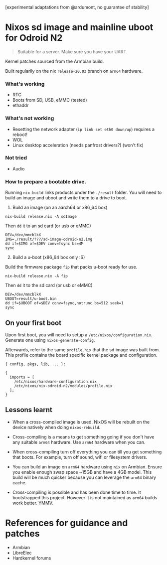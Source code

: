 [experimental adaptations from @ardumont, no guarantee of stability]

# Nixos sd image and mainline uboot for Odroid N2

> Suitable for a server. Make sure you have your UART.

Kernel patches sourced from the Armbian build.

Built regularily on the nix `release-20.03` branch on `arm64` hardware.

### What's working

- RTC
- Boots from SD, USB, eMMC (tested)
- ethaddr

### What's not working

- Resetting the network adapter (`ip link set eth0 down/up`) requires a reboot!
- WOL
- Linux desktop acceleration (needs panfrost drivers?) (won't fix)

### Not tried

- Audio

### How to prepare a bootable drive.

Running `nix-build` links products under the `./result` folder. You will need to build an image and uboot and write them to a drive to boot.

1. Build an image (on an aarch64 or x86_64 box)

`nix-build release.nix -A sdImage`

Then `dd` it to an sd card (or usb or eMMC)

```
DEV=/dev/mmcblkX
IMG=./result/???/sd-image-odroid-n2.img
dd if=$IMG of=$DEV conv=fsync bs=4M
sync
```

2. Build a u-boot (x86_64 box only :S)

Build the firmware package `fip` that packs u-boot ready for use.

`nix-build release.nix -A fip`

Then `dd` it to the sd card (or usb or eMMC)

```
DEV=/dev/mmcblkX
UBOOT=result/u-boot.bin
dd if=$UBOOT of=$DEV conv=fsync,notrunc bs=512 seek=1
sync
```

## On your first boot

Upon first boot, you will need to setup a `/etc/nixos/configuration.nix`. Generate one using `nixos-generate-config`.

Afterwards, refer to the same `profile.nix` that the sd image was built from. This profile contains the board specific kernel package and configuration.

```
{ config, pkgs, lib, ... }:

{
  imports = [
    /etc/nixos/hardware-configuration.nix
    /etc/nixos/nix-odroid-n2/modules/profile.nix
  ];
}
```

## Lessons learnt

- When a cross-compiled image is used. NixOS will be rebuilt on the device natively when doing `nixos-rebuild`.

- Cross-compiling is a means to get something going if you don't have any suitable `arm64` hardware. Use `arm64` hardware when you can.

- When cross-compiling turn off everything you can till you get something that boots. For example, turn off sound, wifi or filesystem drivers.

- You can build an image on `arm64` hardware using `nix` on Armbian. Ensure you enable enough swap space ~15GB and have a 4GB model. This build will be much quicker because you can leverage the `arm64` binary cache.

- Cross-compiling is possible and has been done time to time. It bootstrapped this project. However it is not maintained as `arm64` builds work better. YMMV.

# References for guidance and patches

- Armbian
- LibreElec
- Hardkernel forums
